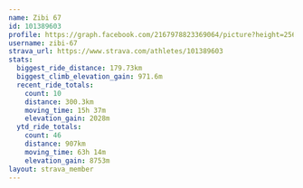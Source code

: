 ```yaml
---
name: Zibi 67
id: 101389603
profile: https://graph.facebook.com/2167978823369064/picture?height=256&width=256
username: zibi-67
strava_url: https://www.strava.com/athletes/101389603
stats:
  biggest_ride_distance: 179.73km
  biggest_climb_elevation_gain: 971.6m
  recent_ride_totals:
    count: 10
    distance: 300.3km
    moving_time: 15h 37m
    elevation_gain: 2028m
  ytd_ride_totals:
    count: 46
    distance: 907km
    moving_time: 63h 14m
    elevation_gain: 8753m
layout: strava_member
--- 
```

